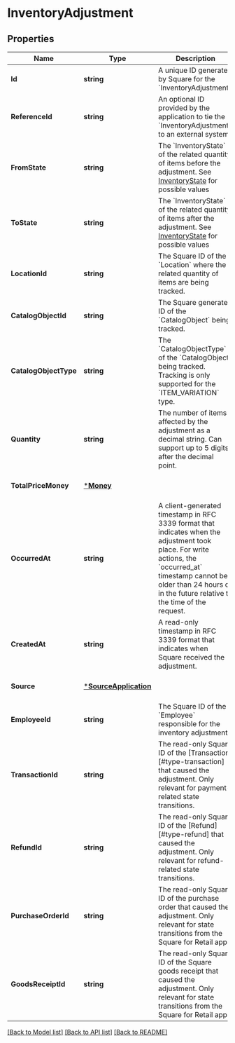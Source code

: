 # InventoryAdjustment

## Properties
Name | Type | Description | Notes
------------ | ------------- | ------------- | -------------
**Id** | **string** | A unique ID generated by Square for the &#x60;InventoryAdjustment&#x60;. | [optional] [default to null]
**ReferenceId** | **string** | An optional ID provided by the application to tie the &#x60;InventoryAdjustment&#x60; to an external system. | [optional] [default to null]
**FromState** | **string** | The &#x60;InventoryState&#x60; of the related quantity of items before the adjustment. See [InventoryState](#type-inventorystate) for possible values | [optional] [default to null]
**ToState** | **string** | The &#x60;InventoryState&#x60; of the related quantity of items after the adjustment. See [InventoryState](#type-inventorystate) for possible values | [optional] [default to null]
**LocationId** | **string** | The Square ID of the &#x60;Location&#x60; where the related quantity of items are being tracked. | [optional] [default to null]
**CatalogObjectId** | **string** | The Square generated ID of the &#x60;CatalogObject&#x60; being tracked. | [optional] [default to null]
**CatalogObjectType** | **string** | The &#x60;CatalogObjectType&#x60; of the &#x60;CatalogObject&#x60; being tracked. Tracking is only supported for the &#x60;ITEM_VARIATION&#x60; type. | [optional] [default to null]
**Quantity** | **string** | The number of items affected by the adjustment as a decimal string. Can support up to 5 digits after the decimal point. | [optional] [default to null]
**TotalPriceMoney** | [***Money**](Money.md) |  | [optional] [default to null]
**OccurredAt** | **string** | A client-generated timestamp in RFC 3339 format that indicates when the adjustment took place. For write actions, the &#x60;occurred_at&#x60; timestamp cannot be older than 24 hours or in the future relative to the time of the request. | [optional] [default to null]
**CreatedAt** | **string** | A read-only timestamp in RFC 3339 format that indicates when Square received the adjustment. | [optional] [default to null]
**Source** | [***SourceApplication**](SourceApplication.md) |  | [optional] [default to null]
**EmployeeId** | **string** | The Square ID of the &#x60;Employee&#x60; responsible for the inventory adjustment. | [optional] [default to null]
**TransactionId** | **string** | The read-only Square ID of the [Transaction][#type-transaction] that caused the adjustment. Only relevant for payment-related state transitions. | [optional] [default to null]
**RefundId** | **string** | The read-only Square ID of the [Refund][#type-refund] that caused the adjustment. Only relevant for refund-related state transitions. | [optional] [default to null]
**PurchaseOrderId** | **string** | The read-only Square ID of the purchase order that caused the adjustment. Only relevant for state transitions from the Square for Retail app. | [optional] [default to null]
**GoodsReceiptId** | **string** | The read-only Square ID of the Square goods receipt that caused the adjustment. Only relevant for state transitions from the Square for Retail app. | [optional] [default to null]

[[Back to Model list]](../README.md#documentation-for-models) [[Back to API list]](../README.md#documentation-for-api-endpoints) [[Back to README]](../README.md)

